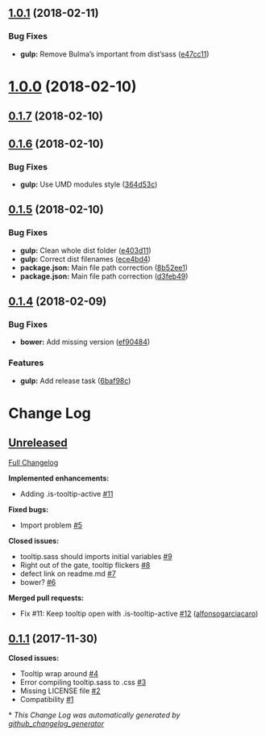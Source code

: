 <a name="1.0.1"></a>
## [1.0.1](https://github.com/Wikiki/bulma-tooltip/compare/1.0.0...1.0.1) (2018-02-11)


### Bug Fixes

* **gulp:** Remove Bulma’s important from dist’sass ([e47cc11](https://github.com/Wikiki/bulma-tooltip/commit/e47cc11))



<a name="1.0.0"></a>
# [1.0.0](https://github.com/Wikiki/bulma-tooltip/compare/0.1.7...1.0.0) (2018-02-10)



<a name="0.1.7"></a>
## [0.1.7](https://github.com/Wikiki/bulma-tooltip/compare/0.1.6...0.1.7) (2018-02-10)



<a name="0.1.6"></a>
## [0.1.6](https://github.com/Wikiki/bulma-tooltip/compare/0.1.5...0.1.6) (2018-02-10)


### Bug Fixes

* **gulp:** Use UMD modules style ([364d53c](https://github.com/Wikiki/bulma-tooltip/commit/364d53c))



<a name="0.1.5"></a>
## [0.1.5](https://github.com/Wikiki/bulma-tooltip/compare/0.1.4...0.1.5) (2018-02-10)


### Bug Fixes

* **gulp:** Clean whole dist folder ([e403d11](https://github.com/Wikiki/bulma-tooltip/commit/e403d11))
* **gulp:** Correct dist filenames ([ece4bd4](https://github.com/Wikiki/bulma-tooltip/commit/ece4bd4))
* **package.json:** Main file path correction ([8b52ee1](https://github.com/Wikiki/bulma-tooltip/commit/8b52ee1))
* **package.json:** Main file path correction ([d3feb49](https://github.com/Wikiki/bulma-tooltip/commit/d3feb49))



<a name="0.1.4"></a>
## [0.1.4](https://github.com/Wikiki/bulma-tooltip/compare/0.1.1...0.1.4) (2018-02-09)


### Bug Fixes

* **bower:** Add missing version ([ef90484](https://github.com/Wikiki/bulma-tooltip/commit/ef90484))


### Features

* **gulp:** Add release task ([6baf98c](https://github.com/Wikiki/bulma-tooltip/commit/6baf98c))



# Change Log

## [Unreleased](https://github.com/wikiki/bulma-tooltip/tree/HEAD)

[Full Changelog](https://github.com/wikiki/bulma-tooltip/compare/0.1.1...HEAD)

**Implemented enhancements:**

- Adding .is-tooltip-active [\#11](https://github.com/Wikiki/bulma-tooltip/issues/11)

**Fixed bugs:**

- Import problem [\#5](https://github.com/Wikiki/bulma-tooltip/issues/5)

**Closed issues:**

- tooltip.sass should imports initial variables [\#9](https://github.com/Wikiki/bulma-tooltip/issues/9)
- Right out of the gate, tooltip flickers [\#8](https://github.com/Wikiki/bulma-tooltip/issues/8)
- defect link on readme.md [\#7](https://github.com/Wikiki/bulma-tooltip/issues/7)
- bower? [\#6](https://github.com/Wikiki/bulma-tooltip/issues/6)

**Merged pull requests:**

- Fix \#11: Keep tooltip open with .is-tooltip-active [\#12](https://github.com/Wikiki/bulma-tooltip/pull/12) ([alfonsogarciacaro](https://github.com/alfonsogarciacaro))

## [0.1.1](https://github.com/wikiki/bulma-tooltip/tree/0.1.1) (2017-11-30)
**Closed issues:**

- Tooltip wrap around [\#4](https://github.com/Wikiki/bulma-tooltip/issues/4)
- Error compiling tooltip.sass to .css [\#3](https://github.com/Wikiki/bulma-tooltip/issues/3)
- Missing LICENSE file [\#2](https://github.com/Wikiki/bulma-tooltip/issues/2)
- Compatibility [\#1](https://github.com/Wikiki/bulma-tooltip/issues/1)



\* *This Change Log was automatically generated by [github_changelog_generator](https://github.com/skywinder/Github-Changelog-Generator)*